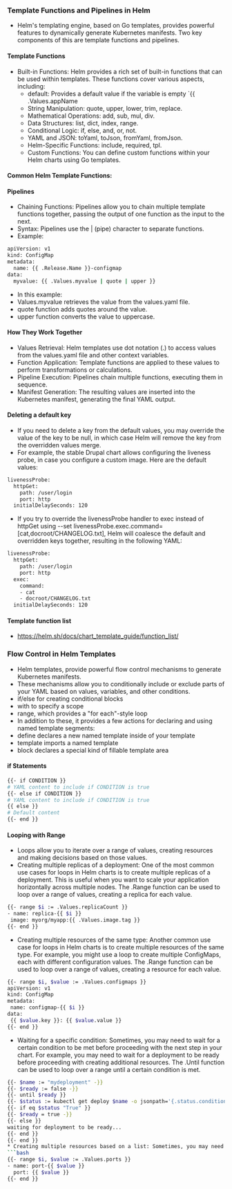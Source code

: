 ### Template Functions and Pipelines in Helm
* Helm's templating engine, based on Go templates, provides powerful features to dynamically generate Kubernetes manifests. Two key components of this are template functions and pipelines.
#### Template Functions
* Built-in Functions: Helm provides a rich set of built-in functions that can be used within templates. These functions cover various aspects, including:
  * default:	Provides a default value if the variable is empty	`{{ .Values.appName
  * String Manipulation: quote, upper, lower, trim, replace. 
  * Mathematical Operations: add, sub, mul, div.
  * Data Structures: list, dict, index, range.
  * Conditional Logic: if, else, and, or, not.
  * YAML and JSON: toYaml, toJson, fromYaml, fromJson.
  * Helm-Specific Functions: include, required, tpl.
  * Custom Functions: You can define custom functions within your Helm charts using Go templates.
 
#### Common Helm Template Functions:


#### Pipelines
* Chaining Functions: Pipelines allow you to chain multiple template functions together, passing the output of one function as the input to the next.
* Syntax: Pipelines use the | (pipe) character to separate functions.
* Example:
```bash
apiVersion: v1
kind: ConfigMap
metadata:
  name: {{ .Release.Name }}-configmap
data:
  myvalue: {{ .Values.myvalue | quote | upper }}
```
* In this example:
 * Values.myvalue retrieves the value from the values.yaml file.
 * quote function adds quotes around the value.
 * upper function converts the value to uppercase.
#### How They Work Together
* Values Retrieval: Helm templates use dot notation (.) to access values from the values.yaml file and other context variables.
* Function Application: Template functions are applied to these values to perform transformations or calculations.
* Pipeline Execution: Pipelines chain multiple functions, executing them in sequence.
* Manifest Generation: The resulting values are inserted into the Kubernetes manifest, generating the final YAML output.

#### Deleting a default key
* If you need to delete a key from the default values, you may override the value of the key to be null, in which case Helm will remove the key from the overridden values merge.
* For example, the stable Drupal chart allows configuring the liveness probe, in case you configure a custom image. Here are the default values:
```bash
livenessProbe:
  httpGet:
    path: /user/login
    port: http
  initialDelaySeconds: 120
```
* If you try to override the livenessProbe handler to exec instead of httpGet using --set livenessProbe.exec.command=[cat,docroot/CHANGELOG.txt], Helm will coalesce the default and overridden keys together, resulting in the following YAML:
```bash
livenessProbe:
  httpGet:
    path: /user/login
    port: http
  exec:
    command:
    - cat
    - docroot/CHANGELOG.txt
  initialDelaySeconds: 120
```
#### Template function list
* https://helm.sh/docs/chart_template_guide/function_list/

### Flow Control in Helm Templates
* Helm templates, provide powerful flow control mechanisms to generate Kubernetes manifests.
* These mechanisms allow you to conditionally include or exclude parts of your YAML based on values, variables, and other conditions.
 * if/else for creating conditional blocks
 * with to specify a scope
 * range, which provides a "for each"-style loop
* In addition to these, it provides a few actions for declaring and using named template segments:
 * define declares a new named template inside of your template
 * template imports a named template
 * block declares a special kind of fillable template area

#### if Statements
```bash
{{- if CONDITION }}
# YAML content to include if CONDITION is true
{{- else if CONDITION }}
# YAML content to include if CONDITION is true
{{ else }}
# Default content
{{- end }}
```
#### Looping with Range 
* Loops allow you to iterate over a range of values, creating resources and making decisions based on those values.
* Creating multiple replicas of a deployment: One of the most common use cases for loops in Helm charts is to create multiple replicas of a deployment. This is useful when you want to scale your application horizontally across multiple nodes. The .Range function can be used to loop over a range of values, creating a replica for each value.
 ```bash
{{- range $i := .Values.replicaCount }}
- name: replica-{{ $i }}
  image: myorg/myapp:{{ .Values.image.tag }}
{{- end }}
```
* Creating multiple resources of the same type: Another common use case for loops in Helm charts is to create multiple resources of the same type. For example, you might use a loop to create multiple ConfigMaps, each with different configuration values. The .Range function can be used to loop over a range of values, creating a resource for each value.
 ```bash
{{- range $i, $value := .Values.configmaps }}
apiVersion: v1
kind: ConfigMap
metadata:
  name: configmap-{{ $i }}
data:
  {{ $value.key }}: {{ $value.value }}
{{- end }}
```
* Waiting for a specific condition: Sometimes, you may need to wait for a certain condition to be met before proceeding with the next step in your chart. For example, you may need to wait for a deployment to be ready before proceeding with creating additional resources. The .Until function can be used to loop over a range until a certain condition is met.
```bash
{{- $name := "mydeployment" -}}
{{- $ready := false -}}
{{- until $ready }}
{{- $status := kubectl get deploy $name -o jsonpath='{.status.conditions[?(@.type=="Ready")].status}' -}}
{{- if eq $status "True" }}
{{- $ready = true -}}
{{- else }}
waiting for deployment to be ready...
{{- end }}
{{- end }}
* Creating multiple resources based on a list: Sometimes, you may need to create multiple resources based on a list of values. For example, you may have a list of ports that need to be exposed on a service. The .Range function can be used to loop over the list of values, creating a resource for each value.
```bash
{{- range $i, $value := .Values.ports }}
- name: port-{{ $value }}
  port: {{ $value }}
{{- end }}
```
 

